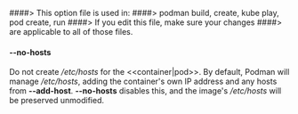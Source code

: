 ####> This option file is used in:
####>   podman build, create, kube play, pod create, run
####> If you edit this file, make sure your changes
####> are applicable to all of those files.
#### **--no-hosts**

Do not create _/etc/hosts_ for the <<container|pod>>.
By default, Podman will manage _/etc/hosts_, adding the container's own IP address and any hosts from **--add-host**.
**--no-hosts** disables this, and the image's _/etc/hosts_ will be preserved unmodified.
